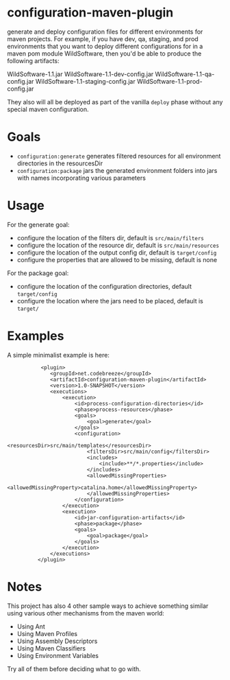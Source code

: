 configuration-maven-plugin
==========================

generate and deploy configuration files for different environments for maven projects. For example, if you have dev, qa, staging, and prod environments that you want to deploy different configurations for in a maven pom module WildSoftware, then you'd be able to produce the following artifacts:

WildSoftware-1.1.jar
WildSoftware-1.1-dev-config.jar
WildSoftware-1.1-qa-config.jar
WildSoftware-1.1-staging-config.jar
WildSoftware-1.1-prod-config.jar


They also will all be deployed as part of the vanilla `deploy` phase without any special maven configuration.

# Goals

* `configuration:generate`
       generates filtered resources for all environment directories in the resourcesDir
* `configuration:package`
       jars the generated environment folders into jars with names incorporating various parameters

# Usage

For the generate goal:

* configure the location of the filters dir, default is `src/main/filters`
* configure the location of the resource dir, default is `src/main/resources`
* configure the location of the output config dir, default is `target/config`
* configure the properties that are allowed to be missing, default is none

For the package goal:

* configure the location of the configuration directories, default `target/config`
* configure the location where the jars need to be placed, default is `target/`

# Examples

A simple minimalist example is here:

               <plugin>
                  <groupId>net.codebreeze</groupId>
                  <artifactId>configuration-maven-plugin</artifactId>
                  <version>1.0-SNAPSHOT</version>
                  <executions>
                      <execution>
                          <id>process-configuration-directories</id>
                          <phase>process-resources</phase>
                          <goals>
                              <goal>generate</goal>
                          </goals>
                          <configuration>
                              <resourcesDir>src/main/templates</resourcesDir>
                              <filtersDir>src/main/config</filtersDir>
                              <includes>
                                  <include>**/*.properties</include>
                              </includes>
                              <allowedMissingProperties>
                                  <allowedMissingProperty>catalina.home</allowedMissingProperty>
                              </allowedMissingProperties>
                          </configuration>
                      </execution>
                      <execution>
                          <id>jar-configuration-artifacts</id>
                          <phase>package</phase>
                          <goals>
                              <goal>package</goal>
                          </goals>
                      </execution>
                  </executions>
              </plugin>

# Notes

This project has also 4 other sample ways to achieve something similar using various other mechanisms from the maven world:

* Using Ant
* Using Maven Profiles
* Using Assembly Descriptors
* Using Maven Classifiers
* Using Environment Variables

Try all of them before deciding what to go with.
